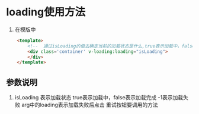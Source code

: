 # loading使用方法

1. 在模版中

``` html
	<template>
		<!--  通过isLoading的值去确定当前的加载状态是什么,true表示加载中，false表示加载完成-->
		<div class='container' v-loading:loading="isLoading">
		</div>
	</template>
```
## 参数说明
1. isLoading 表示加载状态 true表示加载中，false表示加载完成 -1表示加载失败 arg中的loading表示加载失败后点击 重试按钮要调用的方法 
